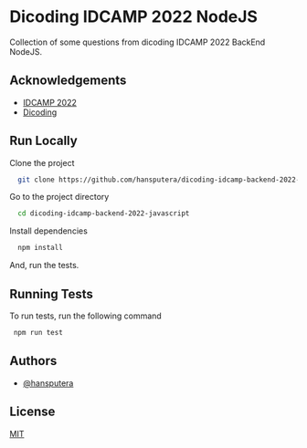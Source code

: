 # Dicoding IDCAMP 2022 NodeJS

Collection of some questions from dicoding IDCAMP 2022 BackEnd NodeJS.

## Acknowledgements

- [IDCAMP 2022](https://idcamp.ioh.co.id/)
- [Dicoding](https://dicoding.com)

## Run Locally

Clone the project

```bash
  git clone https://github.com/hansputera/dicoding-idcamp-backend-2022-javascript.git
```

Go to the project directory

```bash
  cd dicoding-idcamp-backend-2022-javascript
```

Install dependencies

```bash
  npm install
```

And, run the tests.

## Running Tests

To run tests, run the following command

```bash
 npm run test
```

## Authors

- [@hansputera](https://github.com/hansputera)

## License

[MIT](https://choosealicense.com/licenses/mit/)
